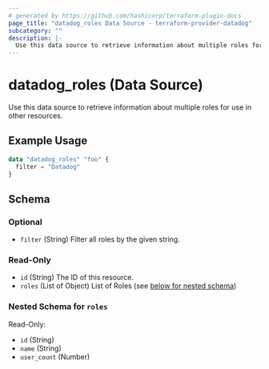 ```yaml
---
# generated by https://github.com/hashicorp/terraform-plugin-docs
page_title: "datadog_roles Data Source - terraform-provider-datadog"
subcategory: ""
description: |-
  Use this data source to retrieve information about multiple roles for use in other resources.
---
```


# datadog_roles (Data Source)

Use this data source to retrieve information about multiple roles for use in other resources.

## Example Usage

```terraform
data "datadog_roles" "foo" {
  filter = "Datadog"
}
```

<!-- schema generated by tfplugindocs -->
## Schema

### Optional

- `filter` (String) Filter all roles by the given string.

### Read-Only

- `id` (String) The ID of this resource.
- `roles` (List of Object) List of Roles (see [below for nested schema](#nestedatt--roles))

<a id="nestedatt--roles"></a>
### Nested Schema for `roles`

Read-Only:

- `id` (String)
- `name` (String)
- `user_count` (Number)
